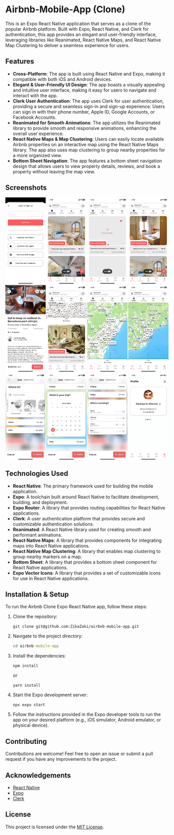 # Airbnb-Mobile-App (Clone)

This is an Expo React Native application that serves as a clone of the popular Airbnb platform. Built with Expo, React Native, and Clerk for authentication, this app provides an elegant and user-friendly interface, leveraging libraries like Reanimated, React Native Maps, and React Native Map Clustering to deliver a seamless experience for users.

## Features

- **Cross-Platform**: The app is built using React Native and Expo, making it compatible with both iOS and Android devices.
- **Elegant & User-Friendly UI Design**: The app boasts a visually appealing and intuitive user interface, making it easy for users to navigate and interact with the app.
- **Clerk User Authentication**: The app uses Clerk for user authentication, providing a secure and seamless sign-in and sign-up experience. Users can sign in with their phone number, Apple ID, Google Accounts, or Facebook Accounts.
- **Reanimated for Smooth Animations**: The app utilizes the Reanimated library to provide smooth and responsive animations, enhancing the overall user experience.
- **React Native Maps & Map Clustering**: Users can easily locate available Airbnb properties on an interactive map using the React Native Maps library. The app also uses map clustering to group nearby properties for a more organized view.
- **Bottom Sheet Navigation**: The app features a bottom sheet navigation design that allows users to view property details, reviews, and book a property without leaving the map view.

## Screenshots

<div style="display: flex; flex-direction: column; gap: 2px;">
   <div style="display: flex; gap: 2px;">
      <img src="./screenshots/01.png" alt="Screenshot 1" style="width: 25%;">
      <img src="./screenshots/02.png" alt="Screenshot 2" style="width: 25%;">
      <img src="./screenshots/03.png" alt="Screenshot 3" style="width: 25%;">
      <img src="./screenshots/04.png" alt="Screenshot 4" style="width: 25%;">
   </div>
   <div style="display: flex; gap: 2px;">
      <img src="./screenshots/05.png" alt="Screenshot 5" style="width: 25%;">
      <img src="./screenshots/06.png" alt="Screenshot 6" style="width: 25%;">
      <img src="./screenshots/07.png" alt="Screenshot 7" style="width: 25%;">
      <img src="./screenshots/08.png" alt="Screenshot 8" style="width: 25%;">
   </div>
   <div style="display: flex; gap: 2px;">
      <img src="./screenshots/09.png" alt="Screenshot 9" style="width: 25%;">
      <img src="./screenshots/10.png" alt="Screenshot 10" style="width: 25%;">
      <img src="./screenshots/11.png" alt="Screenshot 11" style="width: 25%;">
      <img src="./screenshots/12.png" alt="Screenshot 12" style="width: 25%;">
   </div>
</div>

## Technologies Used

- **React Native**: The primary framework used for building the mobile application.
- **Expo**: A toolchain built around React Native to facilitate development, building, and deployment.
- **Expo Router**: A library that provides routing capabilities for React Native applications.
- **Clerk**: A user authentication platform that provides secure and customizable authentication solutions.
- **Reanimated**: A React Native library used for creating smooth and performant animations.
- **React Native Maps**: A library that provides components for integrating maps into React Native applications.
- **React Native Map Clustering**: A library that enables map clustering to group nearby markers on a map.
- **Bottom Sheet**: A library that provides a bottom sheet component for React Native applications.
- **Expo Vector Icons**: A library that provides a set of customizable icons for use in React Native applications.

## Installation & Setup

To run the Airbnb Clone Expo React Native app, follow these steps:

1. Clone the repository:

   ```git
   git clone git@github.com:ZikaZaki/airbnb-mobile-app.git
   ```

2. Navigate to the project directory:

   ```cmd
   cd airbnb-mobile-app
   ```

3. Install the dependencies:

   ```npm
   npm install
   ```

   or

   ```yarn
   yarn install
   ```

4. Start the Expo development server:

   ```npx
   npx expo start
   ```

5. Follow the instructions provided in the Expo developer tools to run the app on your desired platform (e.g., iOS simulator, Android emulator, or physical device).

## Contributing

Contributions are welcome! Feel free to open an issue or submit a pull request if you have any improvements to the project.

## Acknowledgements

- [React Native](https://reactnative.dev/)
- [Expo](https://docs.expo.dev/)
- [Clerk](https://clerk.dev/)

## License

This project is licensed under the [MIT License](LICENSE).
